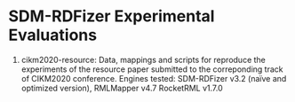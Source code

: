 # SDM-RDFizer Experimental Evaluations

1) cikm2020-resource: Data, mappings and scripts for reproduce the experiments of the resource paper submitted to the correponding track of CIKM2020 conference. Engines tested: SDM-RDFizer v3.2 (naïve and optimized version), RMLMapper v4.7 RocketRML v1.7.0
